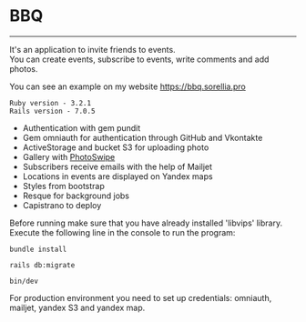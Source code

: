 # BBQ


___
It's an application to invite friends to events.  
You can create events, subscribe to events, write comments and add photos.

You can see an example on my website https://bbq.sorellia.pro

```
Ruby version - 3.2.1
Rails version - 7.0.5
```

* Authentication with gem pundit
* Gem omniauth for authentication through GitHub and Vkontakte
* ActiveStorage and bucket S3 for uploading photo
* Gallery with [PhotoSwipe](https://photoswipe.com "PhotoSwipe")
* Subscribers receive emails with the help of Mailjet
* Locations in events are displayed on Yandex maps
* Styles from bootstrap 
* Resque for background jobs
* Capistrano to deploy 

Before running make sure that you have already installed 'libvips' library.  
Execute the following line in the console to run the program:

```
bundle install

rails db:migrate

bin/dev
```

For production environment you need to set up credentials: omniauth, mailjet, yandex S3 and yandex map.
